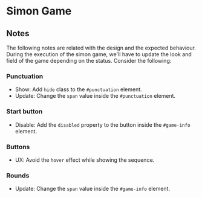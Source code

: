 # Simon Game

## Notes

The following notes are related with the design and the expected behaviour. During the execution of the simon game, we'll have to update the look and field of the game depending on the status. Consider the following:

### Punctuation

- Show: Add `hide` class to the `#punctuation` element.
- Update: Change the `span` value inside the `#punctuation` element.

### Start button

- Disable: Add the `disabled` property to the button inside the `#game-info` element.

### Buttons

- UX: Avoid the `hover` effect while showing the sequence.

### Rounds

- Update: Change the `span` value inside the `#game-info` element.
